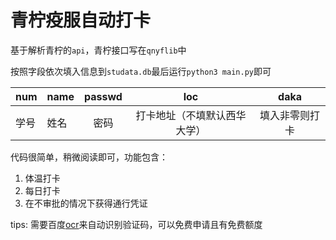 # 青柠疫服自动打卡



基于解析青柠的`api`，青柠接口写在`qnyflib`中

按照字段依次填入信息到`studata.db`最后运行`python3 main.py`即可

| num  | name | passwd |             loc              |      daka      |
| ---- | ---- | :----: | :--------------------------: | :------------: |
| 学号 | 姓名 |  密码  | 打卡地址（不填默认西华大学） | 填入非零则打卡 |

代码很简单，稍微阅读即可，功能包含：

1. 体温打卡
2. 每日打卡
2. 在不审批的情况下获得通行凭证

tips: 需要百度[ocr](https://cloud.baidu.com/doc/OCR/s/1k3h7y3db)来自动识别验证码，可以免费申请且有免费额度
